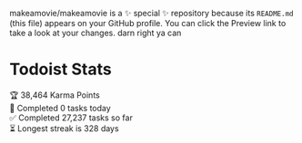 makeamovie/makeamovie is a ✨ special ✨ repository because its `README.md` (this file) appears on your GitHub profile.
You can click the Preview link to take a look at your changes. darn right ya can

# Todoist Stats

<!-- TODO-IST:START -->
🏆  38,464 Karma Points           
🌸  Completed 0 tasks today           
✅  Completed 27,237 tasks so far           
⏳  Longest streak is 328 days
<!-- TODO-IST:END -->